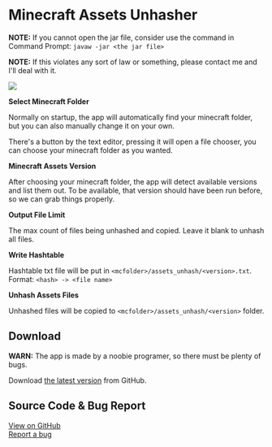# Minecraft Assets Unhasher

**NOTE:** If you cannot open the jar file, consider use the command in Command Prompt: `javaw -jar <the jar file>`

**NOTE:** If this violates any sort of law or something, please contact me and I'll deal with it.

![](https://i.imgur.com/LMTX6aS.png)

**Select Minecraft Folder**

Normally on startup, the app will automatically find your minecraft folder, but you can also manually change it on your own.

There's a button by the text editor, pressing it will open a file chooser, you can choose your minecraft folder as you wanted.

**Minecraft Assets Version**

After choosing your minecraft folder, the app will detect available versions and list them out. To be available, that version should have been run before, so we can grab things properly.

**Output File Limit**

The max count of files being unhashed and copied. Leave it blank to unhash all files.

**Write Hashtable**

Hashtable txt file will be put in `<mcfolder>/assets_unhash/<version>.txt`. Format: `<hash> -> <file name>`

**Unhash Assets Files**

Unhashed files will be copied to `<mcfolder>/assets_unhash/<version>` folder.

## Download
**WARN:** The app is made by a noobie programer, so there must be plenty of bugs.  

Download [the latest version][download] from GitHub.

[download]: https://github.com/Dogeon188/AssetsUnhasher/releases/download/1.0.0/mcunhash_v1.0.0.jar "Download"

## Source Code & Bug Report
[View on GitHub][src]  
[Report a bug][issues]

[src]: https://github.com/Dogeon188/AssetsUnhasher "Source Code"
[issues]: https://github.com/Dogeon188/AssetsUnhasher/issues "Issues"